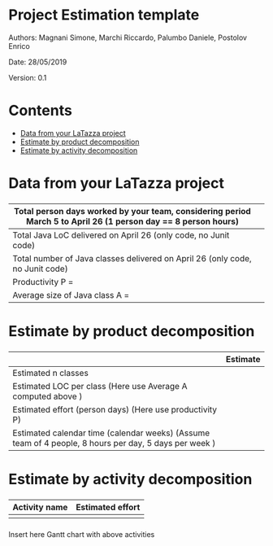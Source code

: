 # Project Estimation  template

Authors: Magnani Simone, Marchi Riccardo, Palumbo Daniele, Postolov Enrico

Date: 28/05/2019

Version: 0.1

# Contents

- [Data from your LaTazza project](#data-from-your-latazza-project)
- [Estimate by product decomposition](#estimate-by-product-decomposition)
- [Estimate by activity decomposition ](#estimate-by-activity-decomposition)



# Data from your LaTazza project

###

|         Total person days worked by your  team, considering period March 5 to April 26 (1 person day == 8 person hours)     |   |             
| ----------- | ------------------------------- | 
|Total Java LoC delivered on April 26 (only code, no Junit code) | |
| Total number of Java classes delivered on April 26 (only code, no Junit code)| |
| Productivity P =| |
|Average size of Java class A = | |

# Estimate by product decomposition



### 

|             | Estimate                        |             
| ----------- | ------------------------------- |  
| Estimated n classes   |                             |             
| Estimated LOC per class  (Here use Average A computed above )      |                            |                
| Estimated effort  (person days) (Here use productivity P)  |                                      |      
| Estimated calendar time (calendar weeks) (Assume team of 4 people, 8 hours per day, 5 days per week ) |                    |               


# Estimate by activity decomposition



### 

|         Activity name    | Estimated effort    |             
| ----------- | ------------------------------- | 
| | |


###
Insert here Gantt chart with above activities

